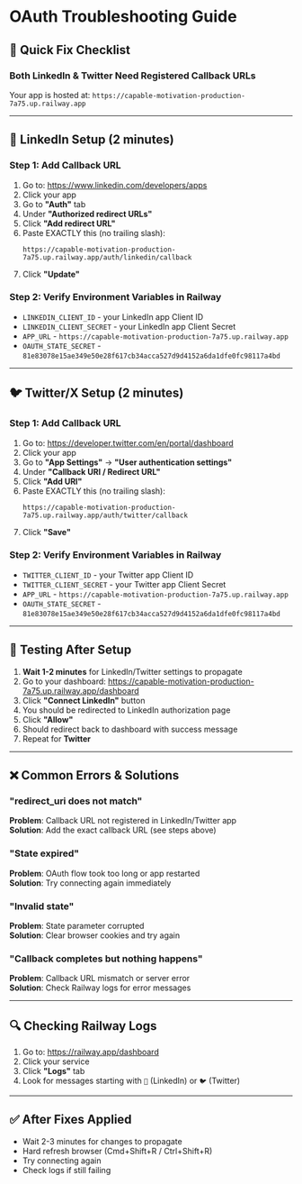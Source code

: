 # OAuth Troubleshooting Guide

## 🚨 Quick Fix Checklist

### Both LinkedIn & Twitter Need Registered Callback URLs

Your app is hosted at: `https://capable-motivation-production-7a75.up.railway.app`

---

## 🔗 LinkedIn Setup (2 minutes)

### Step 1: Add Callback URL
1. Go to: https://www.linkedin.com/developers/apps
2. Click your app
3. Go to **"Auth"** tab
4. Under **"Authorized redirect URLs"**
5. Click **"Add redirect URL"**
6. Paste EXACTLY this (no trailing slash):
   ```
   https://capable-motivation-production-7a75.up.railway.app/auth/linkedin/callback
   ```
7. Click **"Update"**

### Step 2: Verify Environment Variables in Railway
- `LINKEDIN_CLIENT_ID` - your LinkedIn app Client ID
- `LINKEDIN_CLIENT_SECRET` - your LinkedIn app Client Secret
- `APP_URL` - `https://capable-motivation-production-7a75.up.railway.app`
- `OAUTH_STATE_SECRET` - `81e83078e15ae349e50e28f617cb34acca527d9d4152a6da1dfe0fc98117a4bd`

---

## 🐦 Twitter/X Setup (2 minutes)

### Step 1: Add Callback URL
1. Go to: https://developer.twitter.com/en/portal/dashboard
2. Click your app
3. Go to **"App Settings"** → **"User authentication settings"**
4. Under **"Callback URI / Redirect URL"**
5. Click **"Add URI"**
6. Paste EXACTLY this (no trailing slash):
   ```
   https://capable-motivation-production-7a75.up.railway.app/auth/twitter/callback
   ```
7. Click **"Save"**

### Step 2: Verify Environment Variables in Railway
- `TWITTER_CLIENT_ID` - your Twitter app Client ID
- `TWITTER_CLIENT_SECRET` - your Twitter app Client Secret
- `APP_URL` - `https://capable-motivation-production-7a75.up.railway.app`
- `OAUTH_STATE_SECRET` - `81e83078e15ae349e50e28f617cb34acca527d9d4152a6da1dfe0fc98117a4bd`

---

## 🧪 Testing After Setup

1. **Wait 1-2 minutes** for LinkedIn/Twitter settings to propagate
2. Go to your dashboard: https://capable-motivation-production-7a75.up.railway.app/dashboard
3. Click **"Connect LinkedIn"** button
4. You should be redirected to LinkedIn authorization page
5. Click **"Allow"**
6. Should redirect back to dashboard with success message
7. Repeat for **Twitter**

---

## ❌ Common Errors & Solutions

### "redirect_uri does not match"
**Problem**: Callback URL not registered in LinkedIn/Twitter app  
**Solution**: Add the exact callback URL (see steps above)

### "State expired"
**Problem**: OAuth flow took too long or app restarted  
**Solution**: Try connecting again immediately

### "Invalid state"
**Problem**: State parameter corrupted  
**Solution**: Clear browser cookies and try again

### "Callback completes but nothing happens"
**Problem**: Callback URL mismatch or server error  
**Solution**: Check Railway logs for error messages

---

## 🔍 Checking Railway Logs

1. Go to: https://railway.app/dashboard
2. Click your service
3. Click **"Logs"** tab
4. Look for messages starting with `🔗` (LinkedIn) or `🐦` (Twitter)

---

## ✅ After Fixes Applied

- Wait 2-3 minutes for changes to propagate
- Hard refresh browser (Cmd+Shift+R / Ctrl+Shift+R)
- Try connecting again
- Check logs if still failing

